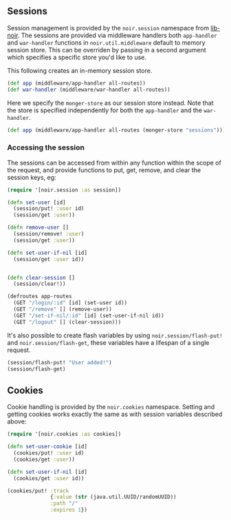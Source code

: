 ## Sessions

Session management is provided by the `noir.session` namespace from [lib-noir](https://github.com/noir-clojure/lib-noir).
The sessions are provided via middleware handlers both `app-handler`
and `war-handler` functions in `noir.util.middleware` default to memory session
store. This can be overriden by passing in a second argument which specifies a
specific store you'd like to use.

This following creates an in-memory session store.

```clojure
(def app (middleware/app-handler all-routes))
(def war-handler (middleware/war-handler all-routes))
```

Here we specify the `monger-store` as our session store instead.
Note that the store is specified independently for both the `app-handler`
and the `war-handler`.

```clojure
(def app (middleware/app-handler all-routes (monger-store "sessions")))
```

### Accessing the session

The sessions can be accessed from within any function within the scope of the request,
and provide functions to put, get, remove, and clear the session keys, eg:

```clojure
(require '[noir.session :as session])

(defn set-user [id]
  (session/put! :user id)
  (session/get :user))

(defn remove-user []
  (session/remove! :user)
  (session/get :user))

(defn set-user-if-nil [id]
  (session/get :user id))


(defn clear-session []
  (session/clear!))

(defroutes app-routes
  (GET "/login/:id" [id] (set-user id))
  (GET "/remove" [] (remove-user))
  (GET "/set-if-nil/:id" [id] (set-user-if-nil id))
  (GET "/logout" [] (clear-session)))
```

It's also possible to create flash variables by using `noir.session/flash-put!`
and `noir.session/flash-get`, these variables have a lifespan of a single request.

```clojure
(session/flash-put! "User added!")
(session/flash-get)
```

## Cookies

Cookie handling is provided by the `noir.cookies` namespace. Setting and getting
cookies works exactly the same as with session variables described above:

```clojure
(require '[noir.cookies :as cookies])

(defn set-user-cookie [id]
  (cookies/put! :user id)
  (cookies/get :user))

(defn set-user-if-nil [id]
  (cookies/get :user id))

(cookies/put! :track
              {:value (str (java.util.UUID/randomUUID))
              :path "/"
              :expires 1})
```
